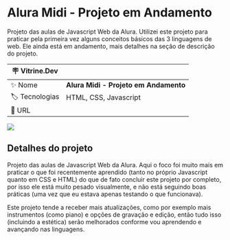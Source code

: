 # Alura Midi - Projeto em Andamento 

Projeto das aulas de Javascript Web da Alura. Utilizei este projeto para praticar pela primeira vez alguns conceitos básicos das 3 linguagens de web. Ele ainda está em andamento, mais detalhes na seção de descrição do projeto. 

| :placard: Vitrine.Dev |     |
| -------------  | --- |
| :sparkles: Nome        | **Alura Midi - Projeto em Andamento**
| :label: Tecnologias | HTML, CSS, Javascript
| :rocket: URL         | 


<!-- Inserir imagem com a #vitrinedev ao final do link -->
![](https://i.ibb.co/jbmJB4Z/a.png#vitrinedev)

## Detalhes do projeto

Projeto das aulas de Javascript Web da Alura. Aqui o foco foi muito mais em praticar o que foi recentemente aprendido (tanto no próprio Javascript quanto em CSS e HTML) do que de fato concluir este projeto por completo, por isso ele está muito pesado visualmente, e não está seguindo boas práticas (uma vez que eu estava apenas testando o que funcionava). 	

Este projeto tende a receber mais atualizações, como por exemplo mais instrumentos (como piano) e opções de gravação e edição, então tudo isso (incluindo a estética) serão melhorados conforme vou aprendendo e avançando nas linguagens. 
